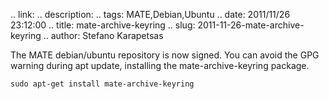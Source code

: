.. link: 
.. description: 
.. tags: MATE,Debian,Ubuntu
.. date: 2011/11/26 23:12:00
.. title: mate-archive-keyring
.. slug: 2011-11-26-mate-archive-keyring
.. author: Stefano Karapetsas

The MATE debian/ubuntu repository is now signed. You can avoid the GPG warning during apt update, installing the mate-archive-keyring package.

```
sudo apt-get install mate-archive-keyring
```
